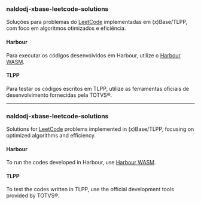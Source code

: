 ### naldodj-xbase-leetcode-solutions  

Soluções para problemas do [LeetCode](https://leetcode.com/problemset/) implementadas em (x)Base/TLPP, com foco em algoritmos otimizados e eficiência.  

#### Harbour  
Para executar os códigos desenvolvidos em Harbour, utilize o [Harbour WASM](https://fivetechsoft.github.io/harbour_wasm/).  

#### TLPP  
Para testar os códigos escritos em TLPP, utilize as ferramentas oficiais de desenvolvimento fornecidas pela TOTVS®.  

---

### naldodj-xbase-leetcode-solutions  

Solutions for [LeetCode](https://leetcode.com/problemset/) problems implemented in (x)Base/TLPP, focusing on optimized algorithms and efficiency.  

#### Harbour  
To run the codes developed in Harbour, use [Harbour WASM](https://fivetechsoft.github.io/harbour_wasm/).  

#### TLPP  
To test the codes written in TLPP, use the official development tools provided by TOTVS®.  
